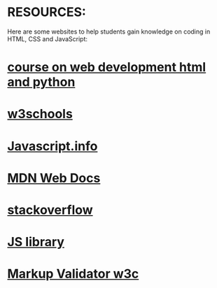 # RESOURCES:

Here are some websites to help students gain knowledge on coding in HTML, CSS and JavaScript:

# [course on web development html and python](https://youtu.be/zFZrkCIc2Oc)

# [w3schools](https://www.w3schools.com/)

# [Javascript.info](https://javascript.info/)

# [MDN Web Docs](https://developer.mozilla.org/en-US/docs/Web/JavaScript)

# [stack**overflow**](https://stackoverflow.com/)

# [JS library](https://www.khanacademy.org/computing/computer-programming/html-css-js/using-js-libraries-in-your-webpage/a/whats-a-js-library)
# [Markup Validator w3c](https://validator.w3.org/)
